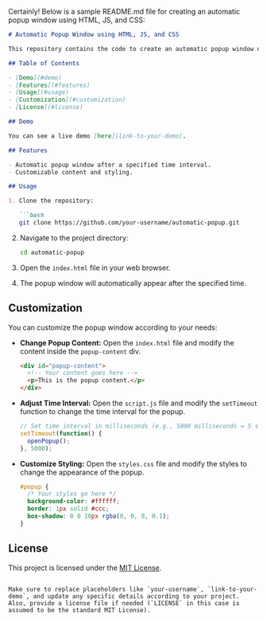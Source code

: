 Certainly! Below is a sample README.md file for creating an automatic popup window using HTML, JS, and CSS:

```markdown
# Automatic Popup Window using HTML, JS, and CSS

This repository contains the code to create an automatic popup window using HTML, JavaScript, and CSS. The popup window appears automatically after a specified time interval and can be customized according to your needs.

## Table of Contents

- [Demo](#demo)
- [Features](#features)
- [Usage](#usage)
- [Customization](#customization)
- [License](#license)

## Demo

You can see a live demo [here](link-to-your-demo).

## Features

- Automatic popup window after a specified time interval.
- Customizable content and styling.

## Usage

1. Clone the repository:

   ```bash
   git clone https://github.com/your-username/automatic-popup.git
   ```

2. Navigate to the project directory:

   ```bash
   cd automatic-popup
   ```

3. Open the `index.html` file in your web browser.

4. The popup window will automatically appear after the specified time.

## Customization

You can customize the popup window according to your needs:

- **Change Popup Content:**
  Open the `index.html` file and modify the content inside the `popup-content` div.

  ```html
  <div id="popup-content">
    <!-- Your content goes here -->
    <p>This is the popup content.</p>
  </div>
  ```

- **Adjust Time Interval:**
  Open the `script.js` file and modify the `setTimeout` function to change the time interval for the popup.

  ```javascript
  // Set time interval in milliseconds (e.g., 5000 milliseconds = 5 seconds)
  setTimeout(function() {
    openPopup();
  }, 5000);
  ```

- **Customize Styling:**
  Open the `styles.css` file and modify the styles to change the appearance of the popup.

  ```css
  #popup {
    /* Your styles go here */
    background-color: #ffffff;
    border: 1px solid #ccc;
    box-shadow: 0 0 10px rgba(0, 0, 0, 0.1);
  }
  ```

## License

This project is licensed under the [MIT License](LICENSE).
```

Make sure to replace placeholders like `your-username`, `link-to-your-demo`, and update any specific details according to your project. Also, provide a license file if needed (`LICENSE` in this case is assumed to be the standard MIT License).
